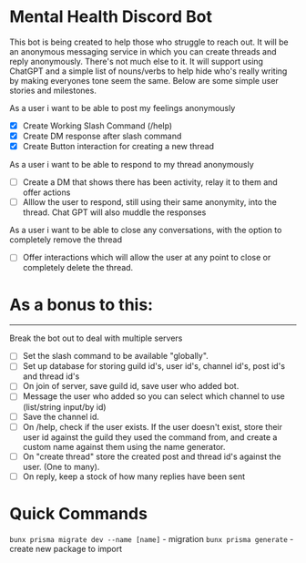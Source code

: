 # Mental Health Discord Bot

This bot is being created to help those who struggle to reach out. It will be an anonymous messaging service in which you can create threads and reply anonymously. There's not much else to it. It will support using ChatGPT and a simple list of nouns/verbs to help hide who's really writing by making everyones tone seem the same. Below are some simple user stories and milestones.

As a user i want to be able to post my feelings anonymously

- [x] Create Working Slash Command (/help)
- [x] Create DM response after slash command
- [x] Create Button interaction for creating a new thread

As a user i want to be able to respond to my thread anonymously

- [ ] Create a DM that shows there has been activity, relay it to them and offer actions
- [ ] Alllow the user to respond, still using their same anonymity, into the thread. Chat GPT will also muddle the responses

As a user i want to be able to close any conversations, with the option to completely remove the thread

- [ ] Offer interactions which will allow the user at any point to close or completely delete the thread.

# As a bonus to this:

---

Break the bot out to deal with multiple servers

- [ ] Set the slash command to be available "globally".
- [ ] Set up database for storing guild id's, user id's, channel id's, post id's and thread id's
- [ ] On join of server, save guild id, save user who added bot.
- [ ] Message the user who added so you can select which channel to use (list/string input/by id)
- [ ] Save the channel id.
- [ ] On /help, check if the user exists. If the user doesn't exist, store their user id against the guild they used the command from, and create a custom name against them using the name generator.
- [ ] On "create thread" store the created post and thread id's against the user. (One to many).
- [ ] On reply, keep a stock of how many replies have been sent

# Quick Commands

`bunx prisma migrate dev --name [name]` - migration
`bunx prisma generate` - create new package to import
